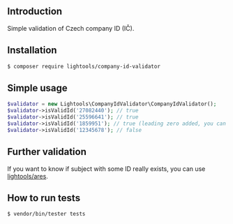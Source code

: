 ## Introduction

Simple validation of Czech company ID (IČ).

## Installation

```sh
$ composer require lightools/company-id-validator
```

## Simple usage

```php
$validator = new Lightools\CompanyIdValidator\CompanyIdValidator();
$validator->isValidId('27082440'); // true
$validator->isValidId('25596641'); // true
$validator->isValidId('1859951'); // true (leading zero added, you can disable this function in constructor)
$validator->isValidId('12345678'); // false
```

## Further validation

If you want to know if subject with some ID really exists, you can use [lightools/ares](https://github.com/lightools/ares).

## How to run tests

```sh
$ vendor/bin/tester tests
```
